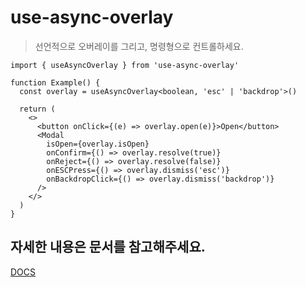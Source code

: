 # use-async-overlay

> 선언적으로 오버레이를 그리고, 명령형으로 컨트롤하세요.

```tsx
import { useAsyncOverlay } from 'use-async-overlay'

function Example() {
  const overlay = useAsyncOverlay<boolean, 'esc' | 'backdrop'>()

  return (
    <>
      <button onClick={(e) => overlay.open(e)}>Open</button>
      <Modal
        isOpen={overlay.isOpen}
        onConfirm={() => overlay.resolve(true)}
        onReject={() => overlay.resolve(false)}
        onESCPress={() => overlay.dismiss('esc')}
        onBackdropClick={() => overlay.dismiss('backdrop')}
      />
    </>
  )
}
```

## 자세한 내용은 문서를 참고해주세요.

[DOCS](https://use-async-overlay.shiwoo.dev/)
